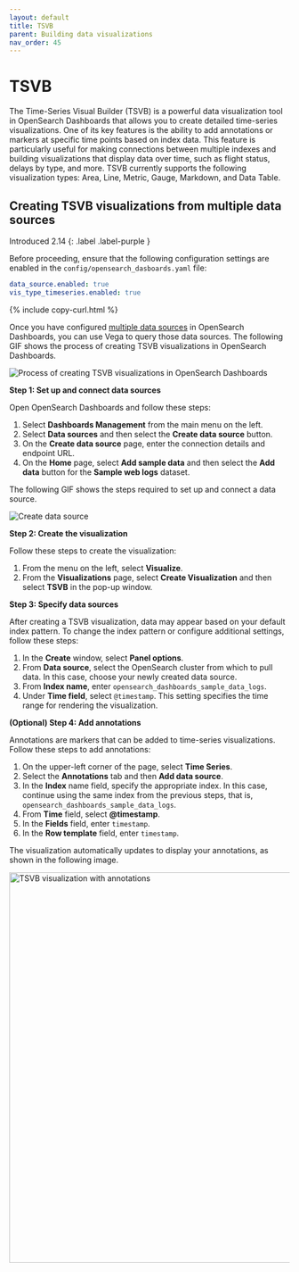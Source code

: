 ```yaml
---
layout: default
title: TSVB
parent: Building data visualizations
nav_order: 45
---
```


# TSVB

The Time-Series Visual Builder (TSVB) is a powerful data visualization tool in OpenSearch Dashboards that allows you to create detailed time-series visualizations. One of its key features is the ability to add annotations or markers at specific time points based on index data. This feature is particularly useful for making connections between multiple indexes and building visualizations that display data over time, such as flight status, delays by type, and more. TSVB currently supports the following visualization types: Area, Line, Metric, Gauge, Markdown, and Data Table.

## Creating TSVB visualizations from multiple data sources
Introduced 2.14
{: .label .label-purple }

Before proceeding, ensure that the following configuration settings are enabled in the `config/opensearch_dasboards.yaml` file:

```yaml
data_source.enabled: true
vis_type_timeseries.enabled: true
```
{% include copy-curl.html %}

Once you have configured [multiple data sources]({{site.url}}{{site.baseurl}}/dashboards/management/multi-data-sources/) in OpenSearch Dashboards, you can use Vega to query those data sources. The following GIF shows the process of creating TSVB visualizations in OpenSearch Dashboards.

![Process of creating TSVB visualizations in OpenSearch Dashboards]({{site.url}}{{site.baseurl}}/images/dashboards/configure-tsvb.gif)

**Step 1: Set up and connect data sources**

Open OpenSearch Dashboards and follow these steps:

1. Select **Dashboards Management** from the main menu on the left.
2. Select **Data sources** and then select the **Create data source** button.
3. On the **Create data source** page, enter the connection details and endpoint URL.
4. On the **Home** page, select **Add sample data** and then select the **Add data** button for the **Sample web logs** dataset.

The following GIF shows the steps required to set up and connect a data source.

![Create data source]({{site.url}}{{site.baseurl}}/images/dashboards/create-datasource.gif)

**Step 2: Create the visualization**

Follow these steps to create the visualization:

1. From the menu on the left, select **Visualize**.
2. From the **Visualizations** page, select **Create Visualization** and then select **TSVB** in the pop-up window.

**Step 3: Specify data sources**

After creating a TSVB visualization, data may appear based on your default index pattern. To change the index pattern or configure additional settings, follow these steps:

1. In the **Create** window, select **Panel options**.
2. From **Data source**, select the OpenSearch cluster from which to pull data. In this case, choose your newly created data source.
3. From **Index name**, enter `opensearch_dashboards_sample_data_logs`.
4. Under **Time field**, select `@timestamp`. This setting specifies the time range for rendering the visualization.

**(Optional) Step 4: Add annotations**

Annotations are markers that can be added to time-series visualizations. Follow these steps to add annotations:

1. On the upper-left corner of the page, select **Time Series**.
2. Select the **Annotations** tab and then **Add data source**.
3. In the **Index** name field, specify the appropriate index. In this case, continue using the same index from the previous steps, that is, `opensearch_dashboards_sample_data_logs`.
4. From **Time** field, select **@timestamp**.
5. In the **Fields** field, enter `timestamp`.
6. In the **Row template** field, enter `timestamp`.

The visualization automatically updates to display your annotations, as shown in the following image.

  <img src="{{site.url}}{{site.baseurl}}/images/dashboards/tsvb-with-annotations.png" alt="TSVB visualization with annotations" width="700"/>
